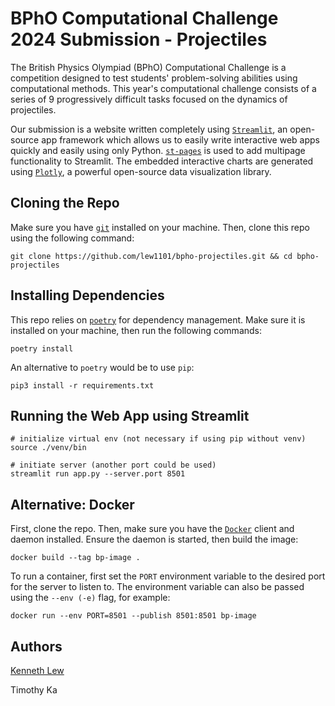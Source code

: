 # BPhO Computational Challenge 2024 Submission - Projectiles

The British Physics Olympiad (BPhO) Computational Challenge is a competition designed to test students' problem-solving abilities using computational methods. This year's computational challenge consists of a series of 9 progressively difficult tasks focused on the dynamics of projectiles.

Our submission is a website written completely using [`Streamlit`](https://streamlit.io/), an open-source app framework which allows us to easily write interactive web apps quickly and easily using only Python. [`st-pages`](https://github.com/blackary/st_pages) is used to add multipage functionality to Streamlit. The embedded interactive charts are generated using [`Plotly`](https://plotly.com/python/), a powerful open-source data visualization library.

## Cloning the Repo

Make sure you have [`git`](https://git-scm.com/) installed on your machine. Then, clone this repo using the following command:

```shell
git clone https://github.com/lew1101/bpho-projectiles.git && cd bpho-projectiles
```

## Installing Dependencies

This repo relies on [`poetry`](https://python-poetry.org/) for dependency management. Make sure it is installed on your machine, then run the following commands:

```shell
poetry install 
```

An alternative to `poetry` would be to use `pip`:

```shell
pip3 install -r requirements.txt
```

## Running the Web App using Streamlit

```shell
# initialize virtual env (not necessary if using pip without venv)
source ./venv/bin

# initiate server (another port could be used)
streamlit run app.py --server.port 8501
```

## Alternative: Docker

First, clone the repo. Then, make sure you have the [`Docker`](https://docs.docker.com/) client and daemon installed. Ensure the daemon is started, then build the image:

```shell
docker build --tag bp-image .
```

To run a container, first set the `PORT` environment variable to the desired port for the server to listen to. The environment variable can also be passed using the `--env (-e)` flag, for example:

```shell
docker run --env PORT=8501 --publish 8501:8501 bp-image
```

## Authors

[Kenneth Lew](https://github.com/lew1101)

Timothy Ka
